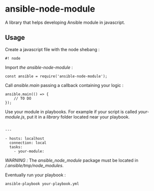 # ansible-node-module
A library that helps developing Ansible module in javascript.

## Usage

Create a javascript file with the node shebang :

```
#! node
```

Import _the ansible-node-module_ :

```
const ansible = require('ansible-node-module');
```

Call _ansible.main_ passing a callback containing your logic :

```
ansible.main(() => {
    // TO DO
});
```

Use your module in playbooks. For example if your script is called _your-module.js_, put it in a _library_ folder located near your playbook.

```

---

- hosts: localhost
  connection: local
  tasks:
    - your-module:
```

*WARNING :* The _ansible_node_module_ package must be located in _<home>/.ansible/tmp/node_modules_.

Eventually run your playbook :
```
ansible-playbook your-playbook.yml
```